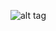![alt tag](https://github.com/kapild/blog_sample/blob/master/ml/scikit/linear_regression_graph.png)
